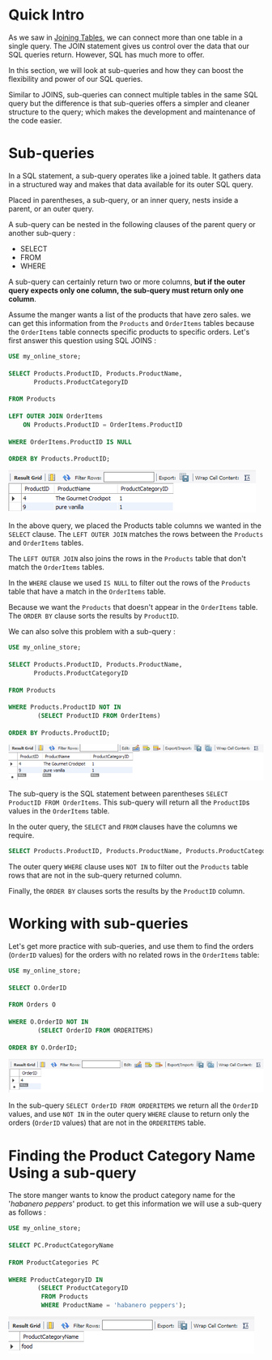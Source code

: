 # Quick Intro


As we saw in [Joining Tables](), we can connect more than one table in a single query. The JOIN statement gives us control over the data that our SQL queries return. However, SQL has much more to offer.

In this section, we will look at sub-queries and how they can boost the flexibility and power of our SQL queries. 

Similar to JOINS, sub-queries can connect multiple tables in the same SQL query but the difference is that  sub-queries offers a simpler and cleaner structure to the query; which makes the development and maintenance of the code easier.

# Sub-queries

In a SQL statement, a sub-query operates like a joined table. It gathers data in a structured way and makes that data available for its outer SQL query. 

Placed in parentheses, a sub-query, or an inner query, nests inside a parent, or an outer query.

A sub-query can be nested in the following clauses of the parent query or another sub-query :

- SELECT
- FROM 
- WHERE

A sub-query can certainly return two or more columns, **but if the outer query expects only one column, the sub-query must return only one column**.

Assume the manger wants a list of the products that have zero sales. we can get this information from the `Products` and `OrderItems` tables because the `OrderItems` table connects specific products to specific orders. Let's first answer this question using SQL JOINS :

```SQL
USE my_online_store;

SELECT Products.ProductID, Products.ProductName,
	   Products.ProductCategoryID
	   
FROM Products 

LEFT OUTER JOIN OrderItems
	ON Products.ProductID = OrderItems.ProductID
	
WHERE OrderItems.ProductID IS NULL

ORDER BY Products.ProductID;
```

![Alt text](Images/Leveraging%20Sub-Queries.png)

In the above query, we placed the Products table columns we wanted in the `SELECT` clause. The `LEFT OUTER JOIN` matches the rows between the `Products` and `OrderItems` tables.

The `LEFT OUTER JOIN` also joins the rows in the `Products` table that don't match the `OrderItems` tables. 

In the `WHERE` clause we used `IS NULL` to filter out the rows of the `Products` table that have a match in the `OrderItems` table.

Because we want the `Products` that doesn't appear in the `OrderItems` table. The `ORDER BY` clause sorts the results by `ProductID`. 

We can also solve this problem with a sub-query :

```SQL
USE my_online_store;

SELECT Products.ProductID, Products.ProductName, 
	   Products.ProductCategoryID
	   
FROM Products

WHERE Products.ProductID NOT IN
		(SELECT ProductID FROM OrderItems)
		
ORDER BY Products.ProductID;
```

![Alt text](Images/using%20sub%20quries.png)

The sub-query is the SQL statement between parentheses `SELECT ProductID FROM OrderItems`. This sub-query will return all the `ProductID`s values in the `OrderItems` table. 

In the outer query, the `SELECT` and `FROM` clauses have the columns we require.

```SQL
SELECT Products.ProductID, Products.ProductName, Products.ProductCategoryID
```

The outer query `WHERE` clause uses `NOT IN` to filter out the `Products` table rows that are not in the sub-query returned column. 

Finally, the `ORDER BY` clauses sorts the results by the `ProductID` column.

# Working with sub-queries

Let's get more practice with sub-queries, and use them to find the orders (`OrderID` values) for the orders with no related rows in the `OrderItems` table:

```SQL
USE my_online_store;

SELECT O.OrderID

FROM Orders O

WHERE O.OrderID NOT IN 
		(SELECT OrderID FROM ORDERITEMS)
		
ORDER BY O.OrderID;
``` 

![Alt text](Images/order%20with%20not%20orderitems.png)

In the sub-query `SELECT OrderID FROM ORDERITEMS` we return all the `OrderID` values, and use `NOT IN` in the outer query `WHERE` clause to return only the orders (`OrderID` values) that are not in the `ORDERITEMS` table. 

# Finding the Product Category Name Using a sub-query

The store manger wants to know the product category name for the '*habanero peppers*' product. to get this information we will use a sub-query as follows :

```SQL
USE my_online_store;

SELECT PC.ProductCategoryName

FROM ProductCategories PC

WHERE ProductCategoryID IN
		(SELECT ProductCategoryID 
		 FROM Products 
		 WHERE ProductName = 'habanero peppers');
```

![Alt text](Images/papper%20products%20cat.png)